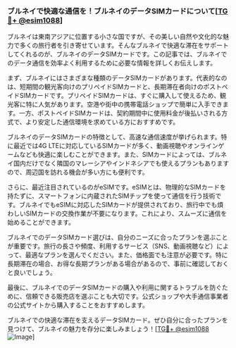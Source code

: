 ### ブルネイで快適な通信を！ブルネイのデータSIMカードについて[[TG💪+ @esim1088](https://t.me/s/esim1088)]

ブルネイは東南アジアに位置する小さな国ですが、その美しい自然や文化的な魅力で多くの旅行者を引き寄せています。そんなブルネイで快適な滞在をサポートしてくれるのが、ブルネイのデータSIMカードです。この記事では、ブルネイでのデータ通信を効率よく利用するために必要な情報を詳しくお伝えします。

まず、ブルネイにはさまざまな種類のデータSIMカードがあります。代表的なのは、短期間の観光客向けのプリペイドSIMカードと、長期滞在者向けのポストペイドSIMカードです。プリペイドSIMカードは、すぐに購入して使えるため、観光客に特に人気があります。空港や街中の携帯電話ショップで簡単に入手できます。一方、ポストペイドSIMカードは、契約期間中に使用料金が後払いされる方式で、より安定した通信環境を求めている方におすすめです。

ブルネイのデータSIMカードの特徴として、高速な通信速度が挙げられます。特に最近では4G LTEに対応しているSIMカードが多く、動画視聴やオンラインゲームなども快適に楽しむことができます。また、SIMカードによっては、ブルネイ国内だけでなく隣国のマレーシアやインドネシアでも使えるプランもありますので、周辺国を訪れる機会が多い方にも便利です。

さらに、最近注目されているのがeSIMです。eSIMとは、物理的なSIMカードを持たずに、スマートフォンに内蔵されたSIMチップを使って通信を行う技術です。ブルネイでもeSIMに対応したSIMカードが提供されており、旅行中でも煩わしいSIMカードの交換作業が不要になります。これにより、スムーズに通信を始めることができます。

ブルネイでのデータSIMカード選びは、自分のニーズに合ったプランを選ぶことが重要です。旅行の長さや頻度、利用するサービス（SNS、動画視聴など）によって、最適なプランを選んでください。また、価格面でも注意が必要です。特に長期滞在の場合、お得な長期プランがある場合があるので、事前に確認しておくと良いでしょう。

最後に、ブルネイでのデータSIMカードの購入や利用に関するトラブルを防ぐために、信頼できる販売店を選ぶことも大切です。公式ショップや大手通信事業者の公式サイトから購入することをおすすめします。

ブルネイでの快適な滞在を支えるデータSIMカード。ぜひ自分に合ったプランを見つけて、ブルネイの魅力を存分に楽しみましょう！[[TG💪+ @esim1088](https://t.me/s/esim1088) ![Image](https://i.postimg.cc/Y0z9fWf4/image.png)]